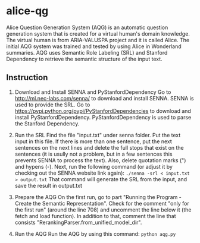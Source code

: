 # alice-qg
Alice Question Generation System (AQG) is an automatic question generation system that is created for a virtual human's domain knowledge. The virtual human is from ARIA-VALUSPA project and it is called Alice. The initial AQG system was trained and tested by using Alice in Wonderland summaries. AQG uses Semantic Role Labeling (SRL) and Stanford Dependency to retrieve the semantic structure of the input text.

## Instruction

1. Download and Install SENNA and PyStanfordDependency
Go to http://ml.nec-labs.com/senna/ to download and install SENNA. SENNA is used to provide the SRL. 
Go to https://pypi.python.org/pypi/PyStanfordDependencies to download and install PyStanfordDependency. PyStanfordDependency is used to parse the Stanford Dependency.

2. Run the SRL
Find the file "input.txt" under senna folder. Put the text input in this file. If there is more than one sentence, put the next sentences on the next lines and delete the full stops that exist on the sentences (it is usully not a problem, but in a few sentences this prevents SENNA to process the text). Also, delete quotation marks (") and hypens (-). Next, run the following command (or adjust it by checking out the SENNA website link again):
`./senna -srl < input.txt > output.txt`
That command will generate the SRL from the input, and save the result in output.txt

3. Prepare the AQG
On the first run, go to part "Running the Program - Create the Semantic Representation". Check for the comment "only for the first run" (around the line 708) and uncomment the line below it (the fetch and load function). In addition to that, comment the line that consists "RerankingParser.from_unified_model_dir".

4. Run the AQG
Run the AQG by using this command:
`python aqg.py`
